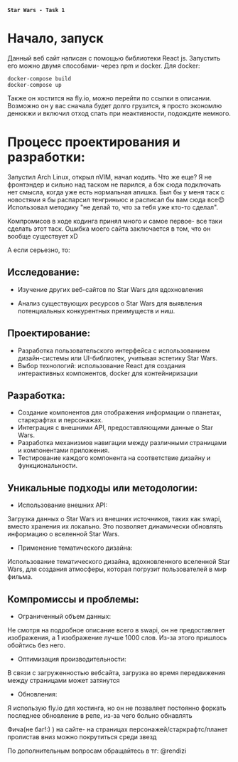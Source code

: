 **`Star Wars - Task 1`**

<h1>Начало, запуск</h1>

Данный веб сайт написан с помощью библиотеки React js. Запустить его можно двумя способами- через npm и docker. Для docker: 

```
docker-compose build
docker-compose up
```

Также он хостится на fly.io, можно перейти по ссылки в описании. Возможно он у вас сначала будет долго грузится, я просто экономлю денюкжи и включил отход спать при неактивности, подождите немного.

<h1>Процесс проектирования и разработки:</h1>

Запустил Arch Linux, открыл nVIM, начал кодить. Что же еще? Я не фронтэндер и сильно над таском не парился, а бэк сюда подключать нет смысла, когда уже есть нормальная апишка. Был бы у меня таск с новостями я бы распарсил тенгриньюс и расписал бы вам сюда все😍 Использовал методику "не делай то, что за тебя уже кто-то сделал". 

Компромисов в ходе кодинга принял много и самое первое- все таки сделать этот таск. Ошибка моего сайта заключается в том, что он вообще существует xD

А если серьезно, то:

<h2>Исследование:</h2>

- Изучение других веб-сайтов по Star Wars для вдохновления 

- Анализ существующих ресурсов о Star Wars для выявления потенциальных конкурентных преимуществ и ниш.



<h2>Проектирование:</h2>

- Разработка пользовательского интерфейса с использованием дизайн-системы или UI-библиотек, учитывая эстетику Star Wars.
- Выбор технологий: использование React для создания интерактивных компонентов, docker для контейниризации
  
<h2>Разработка:</h2>

- Создание компонентов для отображения информации о планетах, старкрафтах и персонажах.
- Интеграция с внешними API, предоставляющими данные о Star Wars.
- Разработка механизмов навигации между различными страницами и компонентами приложения.
- Тестирование каждого компонента на соответствие дизайну и функциональности.

<h2>Уникальные подходы или методологии:</h2>

- Использование внешних API:

Загрузка данных о Star Wars из внешних источников, таких как swapi, вместо хранения их локально. Это позволяет динамически обновлять информацию о вселенной Star Wars.

- Применение тематического дизайна:

Использование тематического дизайна, вдохновленного вселенной Star Wars, для создания атмосферы, которая погрузит пользователей в мир фильма.

<h2>Компромиссы и проблемы:</h2>

- Ограниченный объем данных:

Не смотря на подробное описание всего в swapi, он не предоставляет изображения, а 1 изображение лучше 1000 слов. Из-за этого пришлось обойтись без него.

- Оптимизация производительности:

В связи с загруженностью вебсайта, загрузка во время передвижения между страницами может затянутся

- Обновления:

Я использую fly.io для хостинга, но он не позваляет постоянно форкать последнее обновление в репе, из-за чего больно обнавлять

Фича(не баг!:) ) на сайте- на страницах персонажей/старкрафтс/планет пролистав вниз можно покрутиться среди звезд

По дополнительным вопросам обращайтесь в тг: @rendizi
